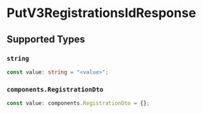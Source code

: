 # PutV3RegistrationsIdResponse


## Supported Types

### `string`

```typescript
const value: string = "<value>";
```

### `components.RegistrationDto`

```typescript
const value: components.RegistrationDto = {};
```

